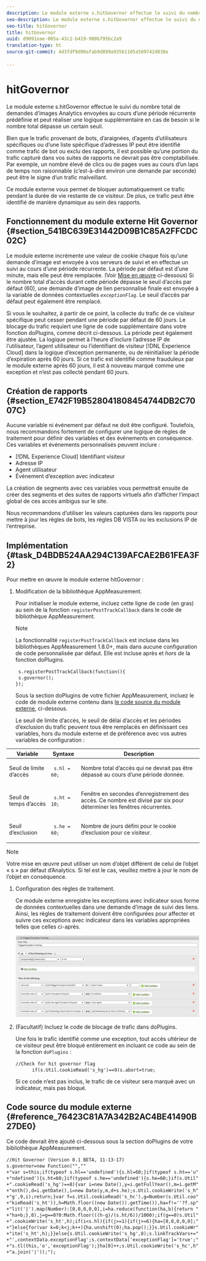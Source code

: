 ```yaml
---
description: Le module externe s.hitGovernor effectue le suivi du nombre total de demandes d’images Analytics envoyées au cours d’une période récurrente prédéfinie et peut réaliser une logique supplémentaire en cas de besoin si le nombre total dépasse un certain seuil.
seo-description: Le module externe s.hitGovernor effectue le suivi du nombre total de demandes d’images Analytics envoyées au cours d’une période récurrente prédéfinie et peut réaliser une logique supplémentaire en cas de besoin si le nombre total dépasse un certain seuil.
seo-title: hitGovernor
title: hitGovernor
uuid: d9091eae-005a-43c2-b419-980b795bc2a9
translation-type: ht
source-git-commit: 4d3fdf9d90afab9d899a93561105a589742d838e

---
```



# hitGovernor

Le module externe s.hitGovernor effectue le suivi du nombre total de demandes d’images Analytics envoyées au cours d’une période récurrente prédéfinie et peut réaliser une logique supplémentaire en cas de besoin si le nombre total dépasse un certain seuil.

Bien que le trafic provenant de bots, d’araignées, d’agents d’utilisateurs spécifiques ou d’une liste spécifique d’adresses IP peut être identifié comme trafic de bot ou exclu des rapports, il est possible qu’une portion du trafic capturé dans vos suites de rapports ne devrait pas être comptabilisée. Par exemple, un nombre élevé de clics ou de pages vues au cours d’un laps de temps non raisonnable (c’est-à-dire environ une demande par seconde) peut être le signe d’un trafic malveillant.

Ce module externe vous permet de bloquer automatiquement ce trafic pendant la durée de vie restante de ce visiteur. De plus, ce trafic peut être identifié de manière dynamique au sein des rapports.

## Fonctionnement du module externe Hit Governor {#section_541BC639E31442D09B1C85A2FFCDC02C}

Le module externe incrémente une valeur de cookie chaque fois qu’une demande d’image est envoyée à vos serveurs de suivi et en effectue un suivi au cours d’une période récurrente. La période par défaut est d’une minute, mais elle peut être remplacée. (Voir [Mise en œuvre](../../../implement/js-implementation/plugins/hitgovernor.md#task_D4BDB524AA294C139AFCAE2B61FEA3F2) ci-dessous) Si le nombre total d’accès durant cette période dépasse le seuil d’accès par défaut (60), une demande d’image de lien personnalisé finale est envoyée à la variable de données contextuelles *`exceptionFlag`*. Le seuil d’accès par défaut peut également être remplacé.

Si vous le souhaitez, à partir de ce point, la collecte du trafic de ce visiteur spécifique peut cesser pendant une période par défaut de 60 jours. Le blocage du trafic requiert une ligne de code supplémentaire dans votre fonction doPlugins, comme décrit ci-dessous. La période peut également être ajustée. La logique permet à l’heure d’inclure l’adresse IP de l’utilisateur, l’agent utilisateur ou l’identifiant de visiteur [!DNL Experience Cloud] dans la logique d’exception permanente, ou de réinitialiser la période d’expiration après 60 jours. Si ce trafic est identifié comme frauduleux par le module externe après 60 jours, il est à nouveau marqué comme une exception et n’est pas collecté pendant 60 jours.

## Création de rapports {#section_E742F19B528041808454744DB2C7007C}

Aucune variable ni événement par défaut ne doit être configuré. Toutefois, nous recommandons fortement de configurer une logique de règles de traitement pour définir des variables et des événements en conséquence. Ces variables et événements personnalisés peuvent inclure :

* [!DNL Experience Cloud] Identifiant visiteur
* Adresse IP
* Agent utilisateur
* Événement d’exception avec indicateur

La création de segments avec ces variables vous permettrait ensuite de créer des segments et des suites de rapports virtuels afin d’afficher l’impact global de ces accès ambigus sur le site.

Nous recommandons d’utiliser les valeurs capturées dans les rapports pour mettre à jour les règles de bots, les règles DB VISTA ou les exclusions IP de l’entreprise.

## Implémentation {#task_D4BDB524AA294C139AFCAE2B61FEA3F2}

Pour mettre en œuvre le module externe hitGovernor :

1. Modification de la bibliothèque AppMeasurement.

   Pour initialiser le module externe, incluez cette ligne de code (en gras) au sein de la fonction `registerPostTrackCallback` dans le code de bibliothèque AppMeasurement.

   >[!NOTE]
   >
   >La fonctionnalité `registerPostTrackCallback` est incluse dans les bibliothèques AppMeasurement 1.8.0+, mais dans aucune configuration de code personnalisée par défaut. Elle est incluse après et *hors de* la fonction doPlugins.

   ```
    s.registerPostTrackCallback(function(){ 
    s.governor();
   }); 
   ```

   Sous la section doPlugins de votre fichier AppMeasurement, incluez le code de module externe contenu dans [le code source du module externe](../../../implement/js-implementation/plugins/hitgovernor.md#reference_76423C81A7A342B2AC4BE41490B27DE0), ci-dessous.

   Le seuil de limite d’accès, le seuil de délai d’accès et les périodes d’exclusion du trafic peuvent tous être remplacés en définissant ces variables, hors du module externe et de préférence avec vos autres variables de configuration :

<table id="table_9959A40F5F0B40B39DB86E21D03E25FD"> 
 <thead> 
  <tr> 
   <th colname="col1" class="entry"> Variable </th> 
   <th colname="col2" class="entry"> Syntaxe </th> 
   <th colname="col3" class="entry"> Description </th> 
  </tr> 
 </thead>
 <tbody> 
  <tr> 
   <td colname="col1"> <p>Seuil de limite d’accès </p> </td> 
   <td colname="col2"> <p> <code> s.hl = 60; </code> </p> </td> 
   <td colname="col3"> <p>Nombre total d’accès qui ne devrait pas être dépassé au cours d’une période donnée. </p> </td> 
  </tr> 
  <tr> 
   <td colname="col1"> <p>Seuil de temps d’accès </p> </td> 
   <td colname="col2"> <p> <code> s.ht = 10; </code> </p> </td> 
   <td colname="col3"> <p>Fenêtre en secondes d’enregistrement des accès. Ce nombre est divisé par six pour déterminer les fenêtres récurrentes. </p> </td> 
  </tr> 
  <tr> 
   <td colname="col1"> <p>Seuil d’exclusion </p> </td> 
   <td colname="col2"> <p> <code> s.he = 60; </code> </p> </td> 
   <td colname="col3"> <p>Nombre de jours défini pour le cookie d’exclusion pour ce visiteur. </p> </td> 
  </tr> 
 </tbody> 
</table>

>[!NOTE]
>
>Votre mise en œuvre peut utiliser un nom d’objet différent de celui de l’objet « s » par défaut d’Analytics. Si tel est le cas, veuillez mettre à jour le nom de l’objet en conséquence.

1. Configuration des règles de traitement.

   Ce module externe enregistre les exceptions avec indicateur sous forme de données contextuelles dans une demande d’image de suivi des liens. Ainsi, les règles de traitement doivent être configurées pour affecter et suivre ces exceptions avec indicateur dans les variables appropriées telles que celles ci-après.

   ![](assets/hitgov-config.png)

1. (Facultatif) Incluez le code de blocage de trafic dans doPlugins.

   Une fois le trafic identifié comme une exception, tout accès ultérieur de ce visiteur peut être bloqué entièrement en incluant ce code au sein de la fonction `doPlugins` :

   ```
   //Check for hit governor flag 
         if(s.Util.cookieRead('s_hg')==9)s.abort=true;
   ```

   Si ce code n’est pas inclus, le trafic de ce visiteur sera marqué avec un indicateur, mais pas bloqué.

## Code source du module externe {#reference_76423C81A7A342B2AC4BE41490B27DE0}

Ce code devrait être ajouté ci-dessous sous la section doPlugins de votre bibliothèque AppMeasurement.

```
//Hit Governor (Version 0.1 BETA, 11-13-17) 
s.governor=new Function("","" 
+"var s=this;if(typeof s.hl=='undefined'){s.hl=60;}if(typeof s.ht=='u" 
+"ndefined'){s.ht=60;}if(typeof s.he=='undefined'){s.he=60;}if(s.Util" 
+".cookieRead('s_hg')==8){var i=new Date(),y=i.getFullYear(),m=i.getM" 
+"onth(),d=i.getDate(),i=new Date(y,m,d+s.he);s.Util.cookieWrite('s_h" 
+"g',9,i);return;}var f=s.Util.cookieRead('s_hc'),g=Number(s.Util.coo" 
+"kieRead('s_ht')),h=Math.floor((new Date()).getTime()),ha=f!=''?f.sp" 
+"lit('|').map(Number):[0,0,0,0,0],i=ha.reduce(function(ha,b){return " 
+"ha+b;},0),j=g==0?0:Math.floor(((h-g)/(s.ht/6))/1000);if(g==0)s.Util" 
+".cookieWrite('s_ht',h);if(i<s.hl){if(j>=1){if(j>=6){ha=[0,0,0,0,0];" 
+"}else{for(var k=0;k<j;k++){ha.unshift(0);ha.pop();}}s.Util.cookieWr" 
+"ite('s_ht',h);}}else{s.Util.cookieWrite('s_hg',8);s.linkTrackVars+=" 
+"',contextData.exceptionFlag';s.contextData['exceptionFlag']='true';" 
+"s.tl(this,'o','exceptionFlag');}ha[0]++;s.Util.cookieWrite('s_hc',h" 
+"a.join('|'));"); 
```

